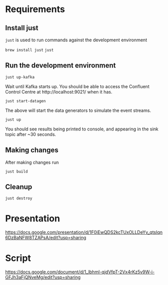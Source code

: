 # Requirements

## Install just

`just` is used to run commands against the development environment

`brew install just`
`just`

## Run the development environment

`just up-kafka`

Wait until Kafka starts up. You should be able to access the Confluent Control Centre
at http://localhost:9021/ when it has.

`just start-datagen`

The above will start the data generators to simulate the event streams.

`just up`

You should see results being printed to console, and appearing in the sink topic after ~30 seconds.

## Making changes

After making changes run

`just build`

## Cleanup

`just destroy`

# Presentation

https://docs.google.com/presentation/d/1F0iEwQDS2kcTUxOLLDeYv_qtsIqn6DzBaNFW8TZAPsA/edit?usp=sharing

# Script

https://docs.google.com/document/d/1_lbhmI-qjdVfpT-2Vx4rKz5v9W-i-GFJh3aFjQNveMg/edit?usp=sharing
